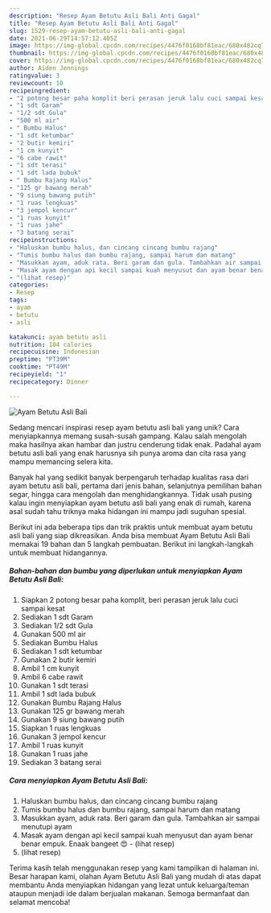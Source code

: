 ```yaml
---
description: "Resep Ayam Betutu Asli Bali Anti Gagal"
title: "Resep Ayam Betutu Asli Bali Anti Gagal"
slug: 1529-resep-ayam-betutu-asli-bali-anti-gagal
date: 2021-06-29T14:57:12.405Z
image: https://img-global.cpcdn.com/recipes/4476f0168bf81eac/680x482cq70/ayam-betutu-asli-bali-foto-resep-utama.jpg
thumbnail: https://img-global.cpcdn.com/recipes/4476f0168bf81eac/680x482cq70/ayam-betutu-asli-bali-foto-resep-utama.jpg
cover: https://img-global.cpcdn.com/recipes/4476f0168bf81eac/680x482cq70/ayam-betutu-asli-bali-foto-resep-utama.jpg
author: Aiden Jennings
ratingvalue: 3
reviewcount: 10
recipeingredient:
- "2 potong besar paha komplit beri perasan jeruk lalu cuci sampai kesat"
- "1 sdt Garam"
- "1/2 sdt Gula"
- "500 ml air"
- " Bumbu Halus"
- "1 sdt ketumbar"
- "2 butir kemiri"
- "1 cm kunyit"
- "6 cabe rawit"
- "1 sdt terasi"
- "1 sdt lada bubuk"
- " Bumbu Rajang Halus"
- "125 gr bawang merah"
- "9 siung bawang putih"
- "1 ruas lengkuas"
- "3 jempol kencur"
- "1 ruas kunyit"
- "1 ruas jahe"
- "3 batang serai"
recipeinstructions:
- "Haluskan bumbu halus, dan cincang cincang bumbu rajang"
- "Tumis bumbu halus dan bumbu rajang, sampai harum dan matang"
- "Masukkan ayam, aduk rata. Beri garam dan gula. Tambahkan air sampai menutupi ayam"
- "Masak ayam dengan api kecil sampai kuah menyusut dan ayam benar benar empuk. Enaak bangeet 😍           (lihat resep)"
- "(lihat resep)"
categories:
- Resep
tags:
- ayam
- betutu
- asli

katakunci: ayam betutu asli 
nutrition: 184 calories
recipecuisine: Indonesian
preptime: "PT39M"
cooktime: "PT49M"
recipeyield: "1"
recipecategory: Dinner

---
```



![Ayam Betutu Asli Bali](https://img-global.cpcdn.com/recipes/4476f0168bf81eac/680x482cq70/ayam-betutu-asli-bali-foto-resep-utama.jpg)

Sedang mencari inspirasi resep ayam betutu asli bali yang unik? Cara menyiapkannya memang susah-susah gampang. Kalau salah mengolah maka hasilnya akan hambar dan justru cenderung tidak enak. Padahal ayam betutu asli bali yang enak harusnya sih punya aroma dan cita rasa yang mampu memancing selera kita.

Banyak hal yang sedikit banyak berpengaruh terhadap kualitas rasa dari ayam betutu asli bali, pertama dari jenis bahan, selanjutnya pemilihan bahan segar, hingga cara mengolah dan menghidangkannya. Tidak usah pusing kalau ingin menyiapkan ayam betutu asli bali yang enak di rumah, karena asal sudah tahu triknya maka hidangan ini mampu jadi suguhan spesial.




Berikut ini ada beberapa tips dan trik praktis untuk membuat ayam betutu asli bali yang siap dikreasikan. Anda bisa membuat Ayam Betutu Asli Bali memakai 19 bahan dan 5 langkah pembuatan. Berikut ini langkah-langkah untuk membuat hidangannya.

<!--inarticleads1-->

##### Bahan-bahan dan bumbu yang diperlukan untuk menyiapkan Ayam Betutu Asli Bali:

1. Siapkan 2 potong besar paha komplit, beri perasan jeruk lalu cuci sampai kesat
1. Sediakan 1 sdt Garam
1. Sediakan 1/2 sdt Gula
1. Gunakan 500 ml air
1. Sediakan  Bumbu Halus
1. Sediakan 1 sdt ketumbar
1. Gunakan 2 butir kemiri
1. Ambil 1 cm kunyit
1. Ambil 6 cabe rawit
1. Gunakan 1 sdt terasi
1. Ambil 1 sdt lada bubuk
1. Gunakan  Bumbu Rajang Halus
1. Gunakan 125 gr bawang merah
1. Gunakan 9 siung bawang putih
1. Siapkan 1 ruas lengkuas
1. Gunakan 3 jempol kencur
1. Ambil 1 ruas kunyit
1. Gunakan 1 ruas jahe
1. Sediakan 3 batang serai




<!--inarticleads2-->

##### Cara menyiapkan Ayam Betutu Asli Bali:

1. Haluskan bumbu halus, dan cincang cincang bumbu rajang
1. Tumis bumbu halus dan bumbu rajang, sampai harum dan matang
1. Masukkan ayam, aduk rata. Beri garam dan gula. Tambahkan air sampai menutupi ayam
1. Masak ayam dengan api kecil sampai kuah menyusut dan ayam benar benar empuk. Enaak bangeet 😍 -           (lihat resep)
1. (lihat resep)




Terima kasih telah menggunakan resep yang kami tampilkan di halaman ini. Besar harapan kami, olahan Ayam Betutu Asli Bali yang mudah di atas dapat membantu Anda menyiapkan hidangan yang lezat untuk keluarga/teman ataupun menjadi ide dalam berjualan makanan. Semoga bermanfaat dan selamat mencoba!
